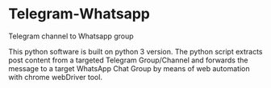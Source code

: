 # Telegram-Whatsapp
Telegram channel to Whatsapp group

This python software is built on python 3 version. The python script extracts post content from a targeted Telegram Group/Channel and forwards the message to a target WhatsApp Chat Group by means of web automation with chrome webDriver tool.
